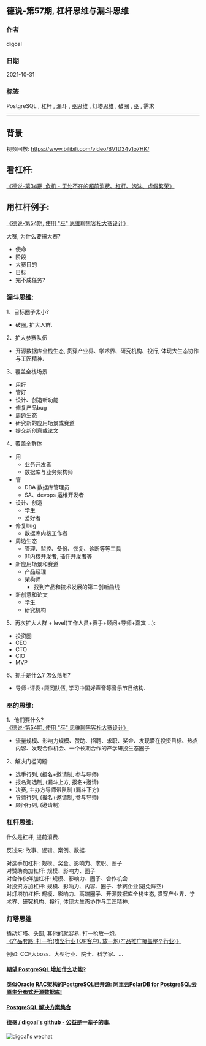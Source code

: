 ## 德说-第57期, 杠杆思维与漏斗思维      
                                                    
### 作者                                                    
digoal                                                    
                                                    
### 日期                                                    
2021-10-31                                                    
                                                    
### 标签                                                    
PostgreSQL , 杠杆 , 漏斗 , 巫思维 , 灯塔思维 , 破圈 , 巫 , 需求                              
                                                    
----                                                    
                                                    
## 背景            
      
视频回放: https://www.bilibili.com/video/BV1D34y1o7HK/          
        
        
## 看杠杆:   
[《德说-第34期, 危机 - 无处不在的超前消费、杠杆、泡沫、虚假繁荣》](../202109/20210926_01.md)    
  
## 用杠杆例子:  
  
[《德说-第54期, 使用 "巫" 思维聊黑客松大赛设计》](../202110/20211028_02.md)    
  
大赛, 为什么要搞大赛?    
  
- 使命  
- 阶段  
- 大赛目的  
- 目标  
- 完不成任务?  
  
  
### 漏斗思维:  
1、目标圈子太小?   
- 破圈, 扩大人群.   
  
2、扩大参赛队伍  
- 开源数据库全栈生态, 贯穿产业界、学术界、研究机构、投行, 体现大生态协作与工匠精神.    
  
3、覆盖全栈场景   
- 用好  
- 管好  
- 设计、创造新功能  
- 修复产品bug  
- 周边生态
- 研究新的应用场景或赛道  
- 提交新创意或论文  
  
4、覆盖全群体  
- 用  
    - 业务开发者   
    - 数据库与业务架构师   
- 管  
    - DBA 数据库管理员   
    - SA、devops 运维开发者   
- 设计、创造  
    - 学生   
    - 爱好者   
- 修复bug  
    - 数据库内核工作者  
- 周边生态
    - 管理、监控、备份、恢复、诊断等等工具  
    - 非内核开发者, 插件开发者等  
- 新应用场景和赛道  
    - 产品经理   
    - 架构师  
        - 找到产品和技术发展的第二创新曲线
- 新创意和论文  
    - 学生  
    - 研究机构   
  
5、再次扩大人群 + level(工作人员+赛手+顾问+导师+嘉宾 ...):    
- 投资圈  
- CEO  
- CTO  
- CIO  
- MVP  
  
6、抓手是什么? 怎么落地?    
- 导师+评委+顾问队伍, 学习中国好声音等音乐节目结构.    
  
### 巫的思维:  
  
1、他们要什么?  
[《德说-第54期, 使用 "巫" 思维聊黑客松大赛设计》](../202110/20211028_02.md)    
- 流量规模、影响力规模、赞助、招聘、求职、奖金、发现潜在投资目标、热点内容、发现合作机会、一个长期合作的产学研投生态圈子    
  
2、解决门槛问题:    
- 选手行列,    (报名+邀请制, 参与导师)    
- 报名海选制,  (漏斗上方, 报名+邀请)    
- 决赛,  主办方导师带队制 (漏斗下方)    
- 导师行列,    (报名+邀请制, 参与导师)    
- 顾问行列,    (邀请制)  
  
  
### 杠杆思维:   
什么是杠杆, 提前消费.    
  
反过来: 故事、逻辑、案例、数据.     
  
对选手加杠杆: 规模、奖金、影响力、求职、圈子    
对赞助商加杠杆: 规模、影响力、圈子  
对合作伙伴加杠杆: 规模、影响力、圈子、合作机会  
对投资方加杠杆: 规模、影响力、内容、圈子、参赛企业(避免踩空)    
对灯塔加杠杆: 规模、影响力、高端圈子、开源数据库全栈生态, 贯穿产业界、学术界、研究机构、投行, 体现大生态协作与工匠精神.    
  
  
### 灯塔思维    
撬动灯塔、头部, 其他的就容易. 打一枪放一炮.  
[《产品套路: 打一枪(攻坚行业TOP客户), 放一炮(产品推广覆盖整个行业)》](../202104/20210401_03.md)    
  
例如: CCF大boss、大型行业、院士、科学家、...   
  
  
  
  
  
#### [期望 PostgreSQL 增加什么功能?](https://github.com/digoal/blog/issues/76 "269ac3d1c492e938c0191101c7238216")
  
  
#### [类似Oracle RAC架构的PostgreSQL已开源: 阿里云PolarDB for PostgreSQL云原生分布式开源数据库!](https://github.com/ApsaraDB/PolarDB-for-PostgreSQL "57258f76c37864c6e6d23383d05714ea")
  
  
#### [PostgreSQL 解决方案集合](https://yq.aliyun.com/topic/118 "40cff096e9ed7122c512b35d8561d9c8")
  
  
#### [德哥 / digoal's github - 公益是一辈子的事.](https://github.com/digoal/blog/blob/master/README.md "22709685feb7cab07d30f30387f0a9ae")
  
  
![digoal's wechat](../pic/digoal_weixin.jpg "f7ad92eeba24523fd47a6e1a0e691b59")
  
